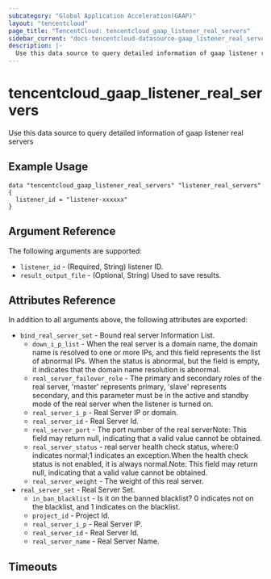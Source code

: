```yaml
---
subcategory: "Global Application Acceleration(GAAP)"
layout: "tencentcloud"
page_title: "TencentCloud: tencentcloud_gaap_listener_real_servers"
sidebar_current: "docs-tencentcloud-datasource-gaap_listener_real_servers"
description: |-
  Use this data source to query detailed information of gaap listener real servers
---
```


# tencentcloud_gaap_listener_real_servers

Use this data source to query detailed information of gaap listener real servers

## Example Usage

```hcl
data "tencentcloud_gaap_listener_real_servers" "listener_real_servers" {
  listener_id = "listener-xxxxxx"
}
```

## Argument Reference

The following arguments are supported:

* `listener_id` - (Required, String) listener ID.
* `result_output_file` - (Optional, String) Used to save results.

## Attributes Reference

In addition to all arguments above, the following attributes are exported:

* `bind_real_server_set` - Bound real server Information List.
  * `down_i_p_list` - When the real server is a domain name, the domain name is resolved to one or more IPs, and this field represents the list of abnormal IPs. When the status is abnormal, but the field is empty, it indicates that the domain name resolution is abnormal.
  * `real_server_failover_role` - The primary and secondary roles of the real server, &#39;master&#39; represents primary, &#39;slave&#39; represents secondary, and this parameter must be in the active and standby mode of the real server when the listener is turned on.
  * `real_server_i_p` - Real Server IP or domain.
  * `real_server_id` - Real Server Id.
  * `real_server_port` - The port number of the real serverNote: This field may return null, indicating that a valid value cannot be obtained.
  * `real_server_status` - real server health check status, where:0 indicates normal;1 indicates an exception.When the health check status is not enabled, it is always normal.Note: This field may return null, indicating that a valid value cannot be obtained.
  * `real_server_weight` - The weight of this real server.
* `real_server_set` - Real Server Set.
  * `in_ban_blacklist` - Is it on the banned blacklist? 0 indicates not on the blacklist, and 1 indicates on the blacklist.
  * `project_id` - Project Id.
  * `real_server_i_p` - Real Server IP.
  * `real_server_id` - Real Server Id.
  * `real_server_name` - Real Server Name.


## Timeouts

<no value>


